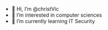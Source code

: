 - 👋 Hi, I’m @christVic
- 👀 I’m interested in computer sciences
- 🌱 I’m currently learning IT Security
<!--- 💞️ I’m looking to collaborate on ...
📫 How to reach me ...
-->
<!---
christVic/christVic is a ✨ special ✨ repository because its `README.md` (this file) appears on your GitHub profile.
You can click the Preview link to take a look at your changes.
--->

